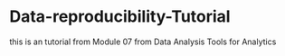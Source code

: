 # Data-reproducibility-Tutorial
this is an tutorial from Module 07 from Data Analysis Tools for Analytics
